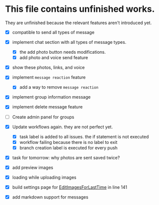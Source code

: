 # This file contains unfinished works.

They are unfinished because the relevant features aren't introduced yet.

-   [x] compatible to send all types of message
-   [x] implement chat section with all types of message types.
    -   [x] the add photo button needs modifications.
    -   [x] add photo and voice send feature
-   [x] show these photos, links, and voice
-   [x] implement `message reaction` feature

    -   [x] add a way to remove `message reaction`

-   [x] implement group information message
-   [x] implement delete message feature
-   [ ] Create admin panel for groups
-   [x] Update workflows again. they are not perfect yet.

    -   [x] task label is added to all issues. the if statement is not executed
    -   [x] workflow failing because there is no label to exit
    -   [x] branch creation label is executed for every push

-   [x] task for tomorrow: why photos are sent saved twice?
-   [x] add preview images
-   [x] loading while uploading images
-   [x] build settings page for [EditImagesForLastTime](<app/(authorized)/chats/[group]/EditImagesForLastTime.tsx>) in line 141
-   [x] add markdown support for messages

